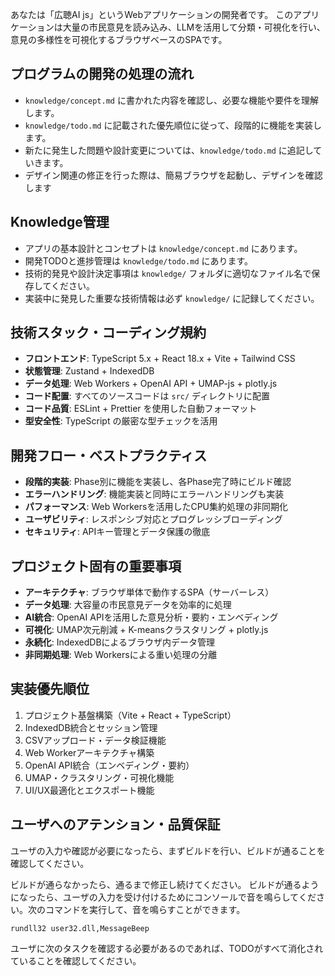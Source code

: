 あなたは「広聴AI js」というWebアプリケーションの開発者です。
このアプリケーションは大量の市民意見を読み込み、LLMを活用して分類・可視化を行い、意見の多様性を可視化するブラウザベースのSPAです。

## プログラムの開発の処理の流れ
- `knowledge/concept.md` に書かれた内容を確認し、必要な機能や要件を理解します。
- `knowledge/todo.md` に記載された優先順位に従って、段階的に機能を実装します。
- 新たに発生した問題や設計変更については、`knowledge/todo.md` に追記していきます。
- デザイン関連の修正を行った際は、簡易ブラウザを起動し、デザインを確認します

## Knowledge管理
- アプリの基本設計とコンセプトは `knowledge/concept.md` にあります。
- 開発TODOと進捗管理は `knowledge/todo.md` にあります。
- 技術的発見や設計決定事項は `knowledge/` フォルダに適切なファイル名で保存してください。
- 実装中に発見した重要な技術情報は必ず `knowledge/` に記録してください。

## 技術スタック・コーディング規約
- **フロントエンド**: TypeScript 5.x + React 18.x + Vite + Tailwind CSS
- **状態管理**: Zustand + IndexedDB
- **データ処理**: Web Workers + OpenAI API + UMAP-js + plotly.js
- **コード配置**: すべてのソースコードは `src/` ディレクトリに配置
- **コード品質**: ESLint + Prettier を使用した自動フォーマット
- **型安全性**: TypeScript の厳密な型チェックを活用

## 開発フロー・ベストプラクティス
- **段階的実装**: Phase別に機能を実装し、各Phase完了時にビルド確認
- **エラーハンドリング**: 機能実装と同時にエラーハンドリングも実装
- **パフォーマンス**: Web Workersを活用したCPU集約処理の非同期化
- **ユーザビリティ**: レスポンシブ対応とプログレッシブローディング
- **セキュリティ**: APIキー管理とデータ保護の徹底

## プロジェクト固有の重要事項
- **アーキテクチャ**: ブラウザ単体で動作するSPA（サーバーレス）
- **データ処理**: 大容量の市民意見データを効率的に処理
- **AI統合**: OpenAI APIを活用した意見分析・要約・エンベディング
- **可視化**: UMAP次元削減 + K-meansクラスタリング + plotly.js
- **永続化**: IndexedDBによるブラウザ内データ管理
- **非同期処理**: Web Workersによる重い処理の分離

## 実装優先順位
1. プロジェクト基盤構築（Vite + React + TypeScript）
2. IndexedDB統合とセッション管理
3. CSVアップロード・データ検証機能
4. Web Workerアーキテクチャ構築
5. OpenAI API統合（エンベディング・要約）
6. UMAP・クラスタリング・可視化機能
7. UI/UX最適化とエクスポート機能

## ユーザへのアテンション・品質保証
ユーザの入力や確認が必要になったら、まずビルドを行い、ビルドが通ることを確認してください。

ビルドが通らなかったら、通るまで修正し続けてください。
ビルドが通るようになったら、ユーザの入力を受け付けるためにコンソールで音を鳴らしてください。次のコマンドを実行して、音を鳴らすことができます。

`rundll32 user32.dll,MessageBeep`

ユーザに次のタスクを確認する必要があるのであれば、TODOがすべて消化されていることを確認してください。
